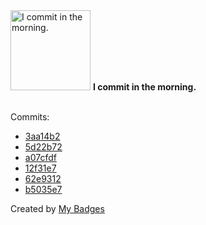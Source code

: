 <img src="https://my-badges.github.io/my-badges/morning-commits.png" alt="I commit in the morning." title="I commit in the morning." width="128">
<strong>I commit in the morning.</strong>
<br><br>

Commits:

- <a href="https://github.com/p0dalirius/winacl/commit/3aa14b22709c1624dd6f486c5c590b902d2824bc">3aa14b2</a>
- <a href="https://github.com/p0dalirius/winacl/commit/5d22b72ab6577584dfe3b4524b3868f2d4ba261e">5d22b72</a>
- <a href="https://github.com/p0dalirius/winacl/commit/a07cfdf631a63315a7138aa39a606fffa1346f38">a07cfdf</a>
- <a href="https://github.com/p0dalirius/winacl/commit/12f31e7124688ef41a21a049b70588ffe81b95cd">12f31e7</a>
- <a href="https://github.com/p0dalirius/winacl/commit/62e9312368371d0b253ec44c89ade94dff3e4724">62e9312</a>
- <a href="https://github.com/p0dalirius/winacl/commit/b5035e7f4b0ae62f551b4244961514c581c23f05">b5035e7</a>


Created by <a href="https://github.com/my-badges/my-badges">My Badges</a>